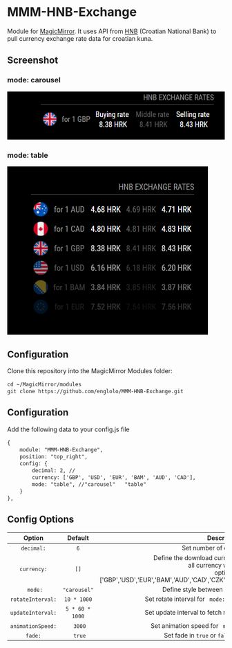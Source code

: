 # MMM-HNB-Exchange
Module for [MagicMirror](https://github.com/MichMich/MagicMirror).
It uses API from [HNB](http://api.hnb.hr/hr/web/api) (Croatian National Bank) to pull currency exchange rate data for croatian kuna.
## Screenshot 
### mode: carousel
![GitHub Logo](/images/Capture.PNG)
### mode: table
![GitHub Logo](/images/Capture2.PNG)
## Configuration
Clone this repository into the MagicMirror Modules folder:
```
cd ~/MagicMirror/modules
git clone https://github.com/englolo/MMM-HNB-Exchange.git
```
## Configuration
Add the following data to your config.js file
```
{
    module: "MMM-HNB-Exchange",
    position: "top_right",
    config: {
        decimal: 2, //
        currency: ['GBP', 'USD', 'EUR', 'BAM', 'AUD', 'CAD'],
        mode: "table", //"carousel"   "table"
    }
},          
```
## Config Options
| Option | Default | Description |
|:--:|:-:|:--:|
|```decimal:```| ```6``` | Set number of decimal places  |
| ```currency:```| ```[]```| Define the download currency, if left out or empty <br />all currency will be taken.<br /> option:<br /> ['GBP','USD','EUR','BAM','AUD','CAD','CZK','DKK','HUF','JPY','NOK','SEK','CHF','PLN']|
| ``` mode:```| ```"carousel"```|Define style between ```"carousel"``` or ```"table"```  |
| ```rotateInterval:```|```10 * 1000```|Set rotate interval for  ``` mode:"carousel"```, ```10 * 1000```- 10s|
| ```updateInterval:```|```5 * 60 * 1000```|Set update interval to fetch new API, ```5 * 60 * 1000```-5hr |
| ```animationSpeed:```|``` 3000```|Set animation speed for  ``` mode:"carousel"```, ```3000```- 3s|
| ```fade:```|``` true```|Set fade in ```true``` or ```false``` for  ``` mode:"table"```|
